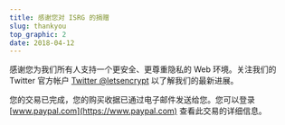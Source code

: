```yaml
---
title: 感谢您对 ISRG 的捐赠
slug: thankyou
top_graphic: 2
date: 2018-04-12
---
```


感谢您为我们所有人支持一个更安全、更尊重隐私的 Web 环境。关注我们的 Twitter 官方帐户 [Twitter @letsencrypt](https://twitter.com/letsencrypt) 以了解我们的最新进展。

您的交易已完成，您的购买收据已通过电子邮件发送给您。您可以登录 [www.paypal.com](https://www.paypal.com) 查看此交易的详细信息。

